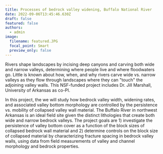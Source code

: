 ```yaml
---
title: Processes of bedrock valley widening, Buffalo National River
date: 2022-09-06T13:45:46.630Z
draft: false
featured: false
authors:
  - admin
image:
  filename: featured.JPG
  focal_point: Smart
  preview_only: false
---
```

Rivers shape landscapes by incising deep canyons and carving both wide and narrow valleys, determining where people live and where floodwaters go. Little is known about how, when, and why rivers carve wide vs. narrow valleys as they flow through landscapes where they can "touch" the adjoining valley walls. This NSF-funded project includes Dr. Jill Marshall, University of Arkansas as co-PI. 

In this project, the we will study how bedrock valley width, widening rates, and associated valley bottom morphology are controlled by the persistence vs. mobility of collapsed valley wall material. The Buffalo River in northwest Arkansas is an ideal field site given the distinct lithologies that create both wide and narrow bedrock valleys. The project goals are 1) investigate the persistence of valley bottom cover as a function of the block sizes of collapsed bedrock wall material and 2) determine controls on the block size of collapsed material by characterizing fracture spacing in bedrock valley walls, using data from field measurements of valley and channel morphology and bedrock properties.